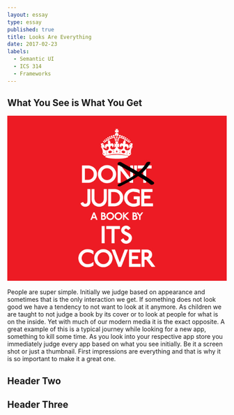 ```yaml
---
layout: essay
type: essay
published: true
title: Looks Are Everything
date: 2017-02-23
labels:
  - Semantic UI
  - ICS 314
  - Frameworks
---
```


## What You See is What You Get

<img class="ui medium left floated image" src="../images/judgeBook.jpg">

People are super simple. Initially we judge based on appearance and sometimes that is the only interaction we get. If something does not look good we have a tendency to not want to look at it anymore. As children we are taught to not judge a book by its cover or to look at people for what is on the inside. Yet with much of our modern media it is the exact opposite. A great example of this is a typical journey while looking for a new app, something to kill some time. As you look into your respective app store you immediately judge every app based on what you see initially. Be it a screen shot or just a thumbnail. First impressions are everything and that is why it is so important to make it a great one. 

## Header Two



## Header Three



